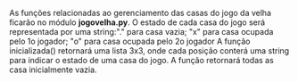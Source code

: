 As funções relacionadas ao gerenciamento das casas do jogo da velha ficarão no módulo **jogovelha.py**.
O estado de cada casa do jogo será representada por uma string:"." para casa vazia; "x" para casa ocupada pelo 1o jogador; "o" para casa ocupada pelo 2o jogador 
A função inicializada() retornará uma lista 3x3, onde cada posição conterá uma string para indicar o estado de uma casa do jogo. A função retornará todas as casa inicialmente vazia.